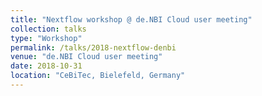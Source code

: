 ```yaml
---
title: "Nextflow workshop @ de.NBI Cloud user meeting"
collection: talks
type: "Workshop"
permalink: /talks/2018-nextflow-denbi
venue: "de.NBI Cloud user meeting"
date: 2018-10-31
location: "CeBiTec, Bielefeld, Germany"
---
```

